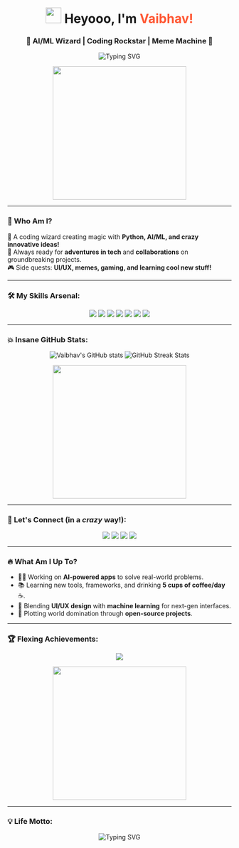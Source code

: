 <h1 align="center">
  <img src="https://media.giphy.com/media/hvRJCLFzcasrR4ia7z/giphy.gif" width="35"> 
  Heyooo, I'm <span style="color: #FF5733;">Vaibhav!</span>
</h1>
<h3 align="center">🌟 AI/ML Wizard | Coding Rockstar | Meme Machine 🌟</h3>

<p align="center">
  <img src="https://readme-typing-svg.herokuapp.com?font=Fira+Code&color=F72585&size=25&lines=Welcome+to+my+World!;AI/ML+Enthusiast+on+a+Mission;Code+%2B+Creativity+%3D+Magic;Let's+Build+Something+Awesome!" alt="Typing SVG">
</p>

<p align="center">
  <img src="https://media.giphy.com/media/xT9IgzoKnwFNmISR8I/giphy.gif" width="300">
</p>

---

### 🤩 Who Am I?
🎩 A coding wizard creating magic with **Python, AI/ML, and crazy innovative ideas!**  
🚀 Always ready for **adventures in tech** and **collaborations** on groundbreaking projects.  
🎮 Side quests: **UI/UX, memes, gaming, and learning cool new stuff!**  

---

### 🛠️ My Skills Arsenal:
<p align="center">
  <img src="https://img.shields.io/badge/Python-%2314354C.svg?&style=for-the-badge&logo=python&logoColor=white" />
  <img src="https://img.shields.io/badge/C++-%2300599C.svg?&style=for-the-badge&logo=c%2B%2B&logoColor=white" />
  <img src="https://img.shields.io/badge/Java-%23ED8B00.svg?&style=for-the-badge&logo=java&logoColor=white" />
  <img src="https://img.shields.io/badge/JavaScript-%23F7DF1E.svg?&style=for-the-badge&logo=javascript&logoColor=black" />
  <img src="https://img.shields.io/badge/TensorFlow-%23FF6F00.svg?&style=for-the-badge&logo=tensorflow&logoColor=white" />
  <img src="https://img.shields.io/badge/React-%2361DAFB.svg?&style=for-the-badge&logo=react&logoColor=black" />
  <img src="https://img.shields.io/badge/Linux-%23FCC624.svg?&style=for-the-badge&logo=linux&logoColor=black" />
</p>

---

### 💥 Insane GitHub Stats:
<p align="center">
  <img src="https://github-readme-stats.vercel.app/api?username=Vaibhav586&show_icons=true&theme=dracula&hide_border=true" alt="Vaibhav's GitHub stats" />
  <img src="https://github-readme-streak-stats.herokuapp.com/?user=Vaibhav586&theme=highcontrast&hide_border=true" alt="GitHub Streak Stats" />
</p>

<p align="center">
  <img src="https://media.giphy.com/media/3o7abldj0b3rxrZUxW/giphy.gif" width="300">
</p>

---

### 🌟 Let's Connect (in a *crazy* way!):
<p align="center">
  <a href="https://twitter.com/vaibhav586" target="_blank"><img src="https://img.shields.io/badge/Twitter-%231DA1F2.svg?&style=for-the-badge&logo=twitter&logoColor=white" /></a>
  <a href="https://www.linkedin.com/in/vaibhav-rajiv-kumar-53177a333/" target="_blank"><img src="https://img.shields.io/badge/LinkedIn-%230077B5.svg?&style=for-the-badge&logo=linkedin&logoColor=white" /></a>
  <a href="https://instagram.com/___.0410" target="_blank"><img src="https://img.shields.io/badge/Instagram-%23E4405F.svg?&style=for-the-badge&logo=instagram&logoColor=white" /></a>
  <a href="https://www.hackerrank.com/vr4453" target="_blank"><img src="https://img.shields.io/badge/HackerRank-%232EC866.svg?&style=for-the-badge&logo=hackerrank&logoColor=white" /></a>
</p>

---

### 🔥 What Am I Up To?
- 🧑‍💻 Working on **AI-powered apps** to solve real-world problems.
- 📚 Learning new tools, frameworks, and drinking **5 cups of coffee/day** ☕.
- 🎨 Blending **UI/UX design** with **machine learning** for next-gen interfaces.  
- 🎉 Plotting world domination through **open-source projects**.

---

### 🏆 Flexing Achievements:
<p align="center">
  <img src="https://github-profile-trophy.vercel.app/?username=Vaibhav586&theme=monokai&row=2&column=3" />
</p>

<p align="center">
  <img src="https://media.giphy.com/media/J2kd8T6ASWjzHX5bcF/giphy.gif" width="300">
</p>

---

### 💡 Life Motto:
<div align="center">
  <img src="https://readme-typing-svg.herokuapp.com?font=Fira+Code&color=F72585&size=22&lines=Code+is+Art+%F0%9F%8E%A8;Keep+Learning%2C+Keep+Growing!;Let's+Build+Something+Epic!" alt="Typing SVG">
</div>
